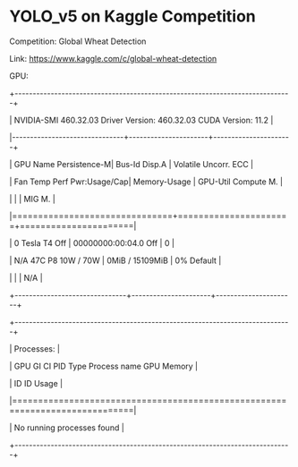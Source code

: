 # YOLO_v5 on Kaggle Competition

Competition: Global Wheat Detection

Link: https://www.kaggle.com/c/global-wheat-detection

GPU:

+-----------------------------------------------------------------------------+

| NVIDIA-SMI 460.32.03    Driver Version: 460.32.03    CUDA Version: 11.2     |

|-------------------------------+----------------------+----------------------+

| GPU  Name        Persistence-M| Bus-Id        Disp.A | Volatile Uncorr. ECC |

| Fan  Temp  Perf  Pwr:Usage/Cap|         Memory-Usage | GPU-Util  Compute M. |

|                               |                      |               MIG M. |

|===============================+======================+======================|

|   0  Tesla T4            Off  | 00000000:00:04.0 Off |                    0 |

| N/A   47C    P8    10W /  70W |      0MiB / 15109MiB |      0%      Default |

|                               |                      |                  N/A |

+-------------------------------+----------------------+----------------------+
                                                                               
+-----------------------------------------------------------------------------+

| Processes:                                                                  |

|  GPU   GI   CI        PID   Type   Process name                  GPU Memory |

|        ID   ID                                                   Usage      |

|=============================================================================|

|  No running processes found                                                 |

+-----------------------------------------------------------------------------+
